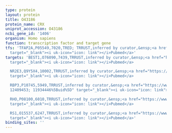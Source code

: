 ```yaml
---
type: protein
layout: protein
title: O43186
protein_name: CRX
uniprot_accession: O43186
ncbi_gene_id: '1406'
organism: Homo sapiens
function: transcription factor and target gene
tfs: 'TFAP2A,P05549,7020,TRED; TRRUST,inferred by curator,&ensp;<a href="https://www.ncbi.nlm.nih.gov/pubmed/?term=12408971%5Buid%5D"
  target="_blank"><i uk-icon="icon: link"></i>Pubmed</a>'
targets: 'BEST1,O76090,7439,TRRUST,inferred by curator,&ensp;<a href="https://www.ncbi.nlm.nih.gov/pubmed/?term=18849347%5Buid%5D"
  target="_blank"><i uk-icon="icon: link"></i>Pubmed</a>

  NR2E3,Q9Y5X4,10002,TRRUST,inferred by curator,&ensp;<a href="https://www.ncbi.nlm.nih.gov/pubmed/?term=18294621%5Buid%5D"
  target="_blank"><i uk-icon="icon: link"></i>Pubmed</a>

  RBP3,P10745,5949,TRRUST,inferred by curator,&ensp;<a href="https://www.ncbi.nlm.nih.gov/pubmed/?term=15277472;
  12409453; 11934446%5Buid%5D" target="_blank"><i uk-icon="icon: link"></i>Pubmed</a>

  RHO,P08100,6010,TRRUST,inferred by curator,&ensp;<a href="https://www.ncbi.nlm.nih.gov/pubmed/?term=15277472%5Buid%5D"
  target="_blank"><i uk-icon="icon: link"></i>Pubmed</a>

  RS1,O15537,6247,TRRUST,inferred by curator,&ensp;<a href="https://www.ncbi.nlm.nih.gov/pubmed/?term=18927113%5Buid%5D"
  target="_blank"><i uk-icon="icon: link"></i>Pubmed</a>'
binding_sites: ''
---
```


